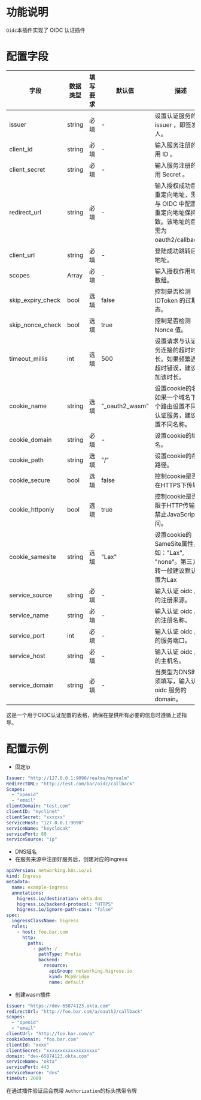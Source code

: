 # 功能说明
`Oidc`本插件实现了 OIDC 认证插件

# 配置字段
| 字段                | 数据类型   | 填写要求 | 默认值        | 描述                                                            |
|-------------------|--------|------|------------|---------------------------------------------------------------|
| issuer            | string | 必填   | -          | 设置认证服务的 issuer ，即签发人。                                         |
| client_id         | string | 必填   | -          | 输入服务注册的应用 ID 。                                                |
| client_secret     | string | 必填   | -          | 输入服务注册的应用 Secret 。                                            |
| redirect_url      | string | 必填   | -          | 输入授权成功后的重定向地址，需要与 OIDC 中配置的重定向地址保持一致。该地址的后缀需为oauth2/callback。 |
| client_url        | string | 必填   | -          | 登陆成功跳转后的地址。                                                   |
| scopes            | Array  | 必填   | -          | 输入授权作用域的数组。                                                   |
| skip_expiry_check | bool   | 选填   | false      | 控制是否检测 IDToken 的过期状态。                                         |
| skip_nonce_check  | bool   | 选填   | true       | 控制是否检测 Nonce 值。                                               |
| timeout_millis    | int    | 选填   | 500        | 设置请求与认证服务连接的超时时长。如果频繁遇到超时错误，建议增加该时长。                          |
| cookie_name       | string | 选填   | "_oauth2_wasm" | 设置cookie的名称, 如果一个域名下多个路由设置不同的认证服务，建议设置不同名称。                   |
| cookie_domain     | string | 必填   | -          | 设置cookie的域名。                                                  |
| cookie_path       | string | 选填   | "/"        | 设置cookie的存储路径。                                                |
| cookie_secure     | bool   | 选填   | false      | 控制cookie是否只在HTTPS下传输。                                         |
| cookie_httponly   | bool   | 选填   | true       | 控制cookie是否仅限于HTTP传输，禁止JavaScript访问。                           |
| cookie_samesite   | string | 选填   | "Lax"      | 设置cookie的SameSite属性，如："Lax", "none"。第三方跳转一般建议默认设置为Lax         |
| service_source    | string | 必填   | -          | 输入认证 oidc 服务的注册来源。                                            |
| service_name      | string | 必填   | -          | 输入认证 oidc 服务的注册名称。                                            |
| service_port      | int    | 必填   | -          | 输入认证 oidc 服务的服务端口。                                            |
| service_host      | string | 必填   | -          | 输入认证 oidc 服务的主机名。                                             |
| service_domain    | string | 必填   | -          | 当类型为DNS时必须填写，输入认证 oidc 服务的domain。                             |

这是一个用于OIDC认证配置的表格，确保在提供所有必要的信息时遵循上述指导。
# 配置示例
- 固定ip
```yaml
Issuer: "http://127.0.0.1:9090/realms/myrealm"
RedirectURL: "http://test.com/bar/oidc/callback"
Scopes:
  - "openid"
  - "email"
clientDomain: "test.com"
clientID: "myclinet"
clientSecret: "xxxxxx"
serviceHost: "127.0.0.1:9090"
serviceName: "keyclocak"
servicePort: 80
serviceSource: "ip"
```
- DNS域名
- 在服务来源中注册好服务后，创建对应的ingress
```yaml
apiVersion: networking.k8s.io/v1
kind: Ingress
metadata:
  name: example-ingress
  annotations:
    higress.io/destination: okta.dns
    higress.io/backend-protocol: "HTTPS"
    higress.io/ignore-path-case: "false"
spec:
  ingressClassName: higress
  rules:
    - host: foo.bar.com
      http:
        paths:
          - path: /
            pathType: Prefix
            backend:
              resource:
                apiGroup: networking.higress.io
                kind: McpBridge
                name: default

```
- 创建wasm插件
```yaml
issuer: "https://dev-65874123.okta.com"
redirectUrl: "http://foo.bar.com/a/oauth2/callback"
scopes:
  - "openid"
  - "email"
clientUrl: "http://foo.bar.com/a"
cookieDomain: "foo.bar.com"
clientId: "xxxx"
clientSecret: "xxxxxxxxxxxxxxxxxxx"
domain: "dev-65874123.okta.com"
serviceName: "okta"
servicePort: 443
serviceSource: "dns"
timeOut: 2000
```
在通过插件验证后会携带 `Authorization`的标头携带令牌





